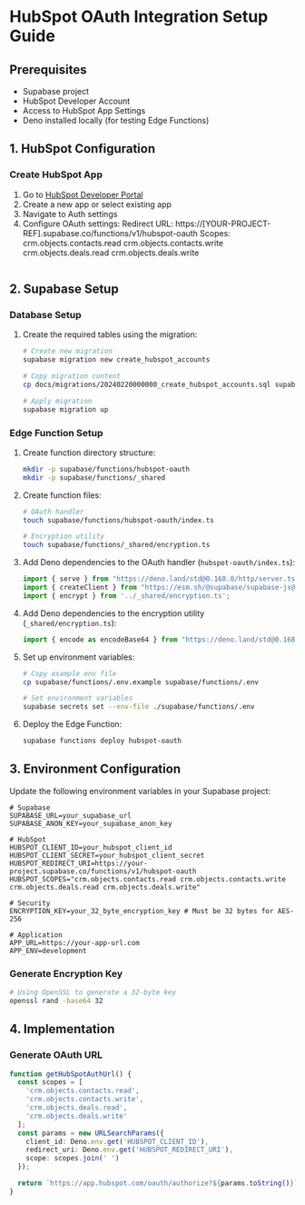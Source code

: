 # HubSpot OAuth Integration Setup Guide

## Prerequisites

- Supabase project
- HubSpot Developer Account
- Access to HubSpot App Settings
- Deno installed locally (for testing Edge Functions)

## 1. HubSpot Configuration

### Create HubSpot App
1. Go to [HubSpot Developer Portal](https://developers.hubspot.com/)
2. Create a new app or select existing app
3. Navigate to Auth settings
4. Configure OAuth settings:
   Redirect URL: https://[YOUR-PROJECT-REF].supabase.co/functions/v1/hubspot-oauth
   Scopes: crm.objects.contacts.read crm.objects.contacts.write 
          crm.objects.deals.read crm.objects.deals.write
   ```

## 2. Supabase Setup

### Database Setup
1. Create the required tables using the migration:
   ```bash
   # Create new migration
   supabase migration new create_hubspot_accounts

   # Copy migration content
   cp docs/migrations/20240220000000_create_hubspot_accounts.sql supabase/migrations/[TIMESTAMP]_create_hubspot_accounts.sql

   # Apply migration
   supabase migration up
   ```

### Edge Function Setup

1. Create function directory structure:
   ```bash
   mkdir -p supabase/functions/hubspot-oauth
   mkdir -p supabase/functions/_shared
   ```

2. Create function files:
   ```bash
   # OAuth handler
   touch supabase/functions/hubspot-oauth/index.ts

   # Encryption utility
   touch supabase/functions/_shared/encryption.ts
   ```

3. Add Deno dependencies to the OAuth handler (`hubspot-oauth/index.ts`):
   ```typescript
   import { serve } from "https://deno.land/std@0.168.0/http/server.ts";
   import { createClient } from "https://esm.sh/@supabase/supabase-js@2.38.4";
   import { encrypt } from '../_shared/encryption.ts';
   ```

4. Add Deno dependencies to the encryption utility (`_shared/encryption.ts`):
   ```typescript
   import { encode as encodeBase64 } from "https://deno.land/std@0.168.0/encoding/base64.ts";
   ```

5. Set up environment variables:
   ```bash
   # Copy example env file
   cp supabase/functions/.env.example supabase/functions/.env

   # Set environment variables
   supabase secrets set --env-file ./supabase/functions/.env
   ```

6. Deploy the Edge Function:
   ```bash
   supabase functions deploy hubspot-oauth
   ```

## 3. Environment Configuration

Update the following environment variables in your Supabase project:

```env
# Supabase
SUPABASE_URL=your_supabase_url
SUPABASE_ANON_KEY=your_supabase_anon_key

# HubSpot
HUBSPOT_CLIENT_ID=your_hubspot_client_id
HUBSPOT_CLIENT_SECRET=your_hubspot_client_secret
HUBSPOT_REDIRECT_URI=https://your-project.supabase.co/functions/v1/hubspot-oauth
HUBSPOT_SCOPES="crm.objects.contacts.read crm.objects.contacts.write crm.objects.deals.read crm.objects.deals.write"

# Security
ENCRYPTION_KEY=your_32_byte_encryption_key # Must be 32 bytes for AES-256

# Application
APP_URL=https://your-app-url.com
APP_ENV=development
```

### Generate Encryption Key
```bash
# Using OpenSSL to generate a 32-byte key
openssl rand -base64 32
```

## 4. Implementation

### Generate OAuth URL
```typescript
function getHubSpotAuthUrl() {
  const scopes = [
    'crm.objects.contacts.read',
    'crm.objects.contacts.write',
    'crm.objects.deals.read',
    'crm.objects.deals.write'
  ];
  const params = new URLSearchParams({
    client_id: Deno.env.get('HUBSPOT_CLIENT_ID'),
    redirect_uri: Deno.env.get('HUBSPOT_REDIRECT_URI'),
    scope: scopes.join(' ')
  });

  return `https://app.hubspot.com/oauth/authorize?${params.toString()}`;
}
```
